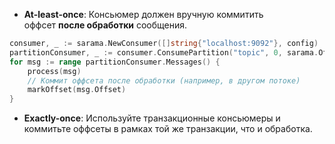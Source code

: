 - **At-least-once**: Консьюмер должен вручную коммитить оффсет **после обработки** сообщения.  

```go
consumer, _ := sarama.NewConsumer([]string{"localhost:9092"}, config)
partitionConsumer, _ := consumer.ConsumePartition("topic", 0, sarama.OffsetOldest)
for msg := range partitionConsumer.Messages() {
	process(msg)
	// Коммит оффсета после обработки (например, в другом потоке)
	markOffset(msg.Offset)
}
```
    
- **Exactly-once**: Используйте транзакционные консьюмеры и коммитьте оффсеты в рамках той же транзакции, что и обработка.